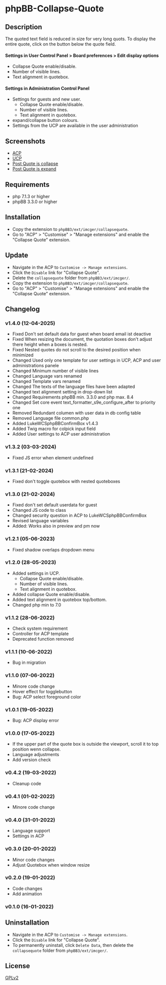 # phpBB-Collapse-Quote

## Description
The quoted text field is reduced in size for very long quots. To display the entire quote, click on the button below the quote field.

#### Settings in User Control Panel > Board preferences > Edit display options
- Collapse Quote enable/disable.
- Number of visible lines.
- Text alignment in quotebox.

#### Settings in Administration Control Panel
- Settings for guests and new user.
  - Collapse Quote enable/disable. 
  - Number of visible lines.
  - Text alignment in quotebox.
- expand/collapse button colours.
- Settings from the UCP are available in the user administration

## Screenshots
- [ACP](https://raw.githubusercontent.com/IMC-GER/images/main/screenshots/collapsequote/en/screenshot_collapse_quote_acp.png)
- [UCP](https://raw.githubusercontent.com/IMC-GER/images/main/screenshots/collapsequote/en/screenshot_collapse_quote_ucp.png)
- [Post Quote is collapse](https://raw.githubusercontent.com/IMC-GER/images/main/screenshots/collapsequote/en/screenshot_collapse_quote_collaps.png)
- [Post Quote is expand](https://raw.githubusercontent.com/IMC-GER/images/main/screenshots/collapsequote/en/screenshot_collapse_quote_expand.png)

## Requirements
- php 7.1.3 or higher
- phpBB 3.3.0 or higher

## Installation
- Copy the extension to `phpBB3/ext/imcger/collapsequote`.
- Go to "ACP" > "Customise" > "Manage extensions" and enable the "Collapse Quote" extension.

## Update
- Navigate in the ACP to `Customise -> Manage extensions`.
- Click the `Disable` link for "Collapse Quote".
- Delete the `collapsequote` folder from `phpBB3/ext/imcger/`.
- Copy the extension to `phpBB3/ext/imcger/collapsequote`.
- Go to "ACP" > "Customise" > "Manage extensions" and enable the "Collapse Quote" extension.

## Changelog

### v1.4.0 (12-04-2025) 
- Fixed Don't set default data for guest when board email ist deactive
- Fixed When resizing the document, the quotation boxes don't adjust there height when a boxes is nested.
- Fixed Nested quotes do not scroll to the desired position when minimized
- Changed Used only one template for user settings in UCP, ACP and user administrations panele
- Changed Minimum number of visible lines
- Changed Language vars renamed
- Changed Template vars renamed
- Changed The texts of the language files have been adapted
- Changed text alignment setting in drop-down list
- Changed Requirements phpBB min. 3.3.0 and php max. 8.4
- Changed Set core event text_formatter_s9e_configure_after to priority one
- Removed Redundant columen with user data in db config table
- Removed Language file common.php
- Added LukeWCSphpBBConfirmBox v1.4.3
- Added Twig macro for colpick input field
- Added User settings to ACP user administration

### v1.3.2 (03-03-2024) 
- Fixed JS error when element undefined

### v1.3.1 (21-02-2024) 
- Fixed don't toggle quotebox with nested quoteboxes

### v1.3.0 (21-02-2024) 
- Fixed don't set default userdata for guest
- Changed JS code to class
- Changed security question in ACP to LukeWCSphpBBConfirmBox
- Revised language variables
- Added: Works also in preview and pm now

### v1.2.1 (05-06-2023) 
- Fixed shadow overlaps dropdown menu

### v1.2.0 (28-05-2023) 
- Added settings in UCP.
  - Collapse Quote enable/disable.
  - Number of visible lines.
  - Text alignment in quotebox.
- Added collapse Quote enable/disable.
- Added text alignment in quotebox top/bottom.
- Changed php min to 7.0

### v1.1.2 (28-06-2022) 
- Check system requirement
- Controller for ACP template
- Deprecated function removed

### v1.1.1 (10-06-2022)
- Bug in migration
 
### v1.1.0 (07-06-2022)
- Minore code change
- Hover effect for togglebutton
- Bug: ACP select foreground color

### v1.0.1 (19-05-2022)
- Bug: ACP display error

### v1.0.0 (17-05-2022)
- If the upper part of the quote box is outside the viewport, scroll it to top position wenn collapse.
- Language adjustments
- Add version check

### v0.4.2 (19-03-2022)
- Cleanup code

### v0.4.1 (01-02-2022)
- Minore code change

### v0.4.0 (31-01-2022)
- Language support
- Settings in ACP

### v0.3.0 (20-01-2022)
- Minor code changes
- Adjust Quotebox when window resize

### v0.2.0 (19-01-2022)
- Code changes
- Add animation

### v0.1.0 (16-01-2022)

## Uninstallation
- Navigate in the ACP to `Customise -> Manage extensions`.
- Click the `Disable` link for "Collapse Quote".
- To permanently uninstall, click `Delete Data`, then delete the `collapsequote` folder from `phpBB3/ext/imcger/`.

## License
[GPLv2](https://www.gnu.org/licenses/old-licenses/gpl-2.0.en.html)
